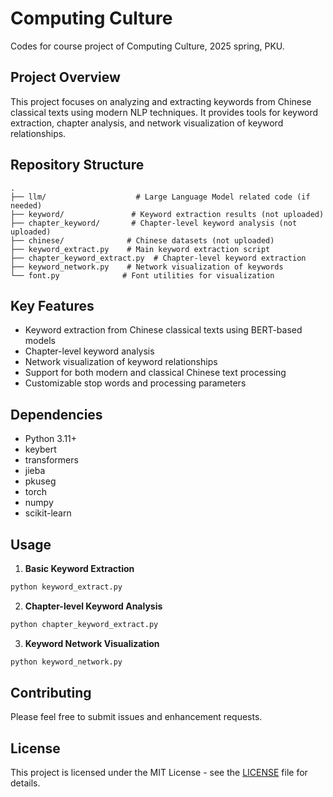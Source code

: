 # Computing Culture
Codes for course project of Computing Culture, 2025 spring, PKU.

## Project Overview
This project focuses on analyzing and extracting keywords from Chinese classical texts using modern NLP techniques. It provides tools for keyword extraction, chapter analysis, and network visualization of keyword relationships.

## Repository Structure
```
.
├── llm/                    # Large Language Model related code (if needed)
├── keyword/               # Keyword extraction results (not uploaded)
├── chapter_keyword/       # Chapter-level keyword analysis (not uploaded)
├── chinese/              # Chinese datasets (not uploaded)
├── keyword_extract.py    # Main keyword extraction script
├── chapter_keyword_extract.py  # Chapter-level keyword extraction
├── keyword_network.py    # Network visualization of keywords
└── font.py              # Font utilities for visualization
```

## Key Features
- Keyword extraction from Chinese classical texts using BERT-based models
- Chapter-level keyword analysis
- Network visualization of keyword relationships
- Support for both modern and classical Chinese text processing
- Customizable stop words and processing parameters

## Dependencies
- Python 3.11+
- keybert
- transformers
- jieba
- pkuseg
- torch
- numpy
- scikit-learn

## Usage
1. **Basic Keyword Extraction**
```python
python keyword_extract.py
```

2. **Chapter-level Keyword Analysis**
```python
python chapter_keyword_extract.py
```

3. **Keyword Network Visualization**
```python
python keyword_network.py
```

## Contributing
Please feel free to submit issues and enhancement requests.

## License
This project is licensed under the MIT License - see the [LICENSE](LICENSE) file for details.
